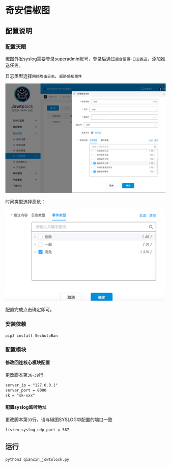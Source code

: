 # 奇安信椒图

## 配置说明

### 配置天眼

椒图外发syslog需要登录superadmin账号，登录后通过`后台设置`-`日志推送`，添加推送任务。

日志类型选择`网络攻击日志`、`威胁感知事件`

![](./img/1.jpg)

时间类型选择高危：

![](./img/2.jpg)

配置完成点击确定即可。

### 安装依赖

```
pip3 install SecAutoBan
```

### 配置模块

#### 修改回连核心模块配置

更改脚本第`36`-`38`行

```
server_ip = "127.0.0.1"
server_port = 8080
sk = "sk-xxx"
```

#### 配置syslog监听地址

更改脚本第`33`行，请与椒图SYSLOG中配置的端口一致

```
listen_syslog_udp_port = 567
```

## 运行

```shell
python3 qianxin_jowtolock.py
```